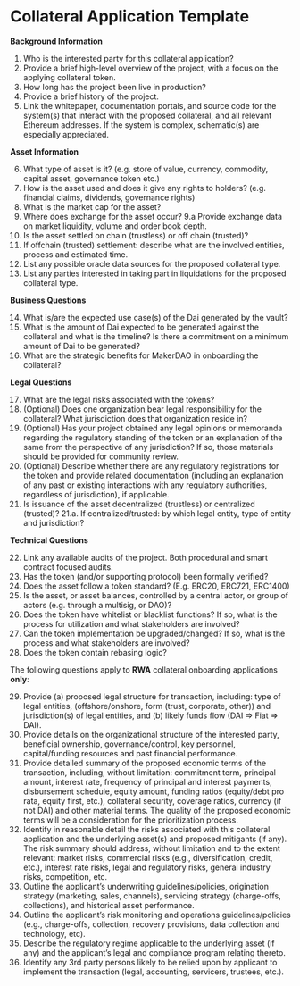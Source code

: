 # Collateral Application Template

**Background Information**

1.  Who is the interested party for this collateral application?
2.  Provide a brief high-level overview of the project, with a focus on the applying collateral token.   
3.  How long has the project been live in production?    
4.  Provide a brief history of the project.   
5.  Link the whitepaper, documentation portals, and source code for the system(s) that interact with the proposed collateral, and all relevant Ethereum addresses. If the system is complex, schematic(s) are especially appreciated.

**Asset Information**

6.  What type of asset is it? (e.g. store of value, currency, commodity, capital asset, governance token etc.)
7.  How is the asset used and does it give any rights to holders? (e.g. financial claims, dividends, governance rights)
8.  What is the market cap for the asset?
9.  Where does exchange for the asset occur?
    9.a  Provide exchange data on market liquidity, volume and order book depth.
10.  Is the asset settled on chain (trustless) or off chain (trusted)?
11.  If offchain (trusted) settlement: describe what are the involved entities, process and estimated time.
12.  List any possible oracle data sources for the proposed collateral type.
13.  List any parties interested in taking part in liquidations for the proposed collateral type.

**Business Questions**

14.  What is/are the expected use case(s) of the Dai generated by the vault?
15.  What is the amount of Dai expected to be generated against the collateral and what is the timeline? Is there a commitment on a minimum amount of Dai to be generated?
16.  What are the strategic benefits for MakerDAO in onboarding the collateral?

**Legal Questions**

17.  What are the legal risks associated with the tokens?
18.  (Optional) Does one organization bear legal responsibility for the collateral? What jurisdiction does that organization reside in?
19.  (Optional) Has your project obtained any legal opinions or memoranda regarding the regulatory standing of the token or an explanation of the same from the perspective of any jurisdiction? If so, those materials should be provided for community review.
20.  (Optional) Describe whether there are any regulatory registrations for the token and provide related documentation (including an explanation of any past or existing interactions with any regulatory authorities, regardless of jurisdiction), if applicable.
21.  Is issuance of the asset decentralized (trustless) or centralized (trusted)?
        21.a. If centralized/trusted: by which legal entity, type of entity and jurisdiction?

**Technical Questions**

22.  Link any available audits of the project. Both procedural and smart contract focused audits.
23.  Has the token (and/or supporting protocol) been formally verified?
24.  Does the asset follow a token standard? (E.g. ERC20, ERC721, ERC1400)
25.  Is the asset, or asset balances, controlled by a central actor, or group of actors (e.g. through a multisig, or DAO)?
26.  Does the token have whitelist or blacklist functions? If so, what is the process for utilization and what stakeholders are involved?
27.  Can the token implementation be upgraded/changed? If so, what is the process and what stakeholders are involved?
28.  Does the token contain rebasing logic?


The following questions apply to **RWA** collateral onboarding applications **only**:

29. Provide (a) proposed legal structure for transaction, including: type of legal entities, (offshore/onshore, form (trust, corporate, other)) and jurisdiction(s) of legal entities, and (b) likely funds flow (DAI => Fiat => DAI).
30. Provide details on the organizational structure of the interested party, beneficial ownership, governance/control, key personnel, capital/funding resources and past financial performance.
31. Provide detailed summary of the proposed economic terms of the transaction, including, without limitation: commitment term, principal amount, interest rate, frequency of principal and interest payments, disbursement schedule, equity amount, funding ratios (equity/debt pro rata, equity first, etc.), collateral security, coverage ratios, currency (if not DAI) and other material terms. The quality of the proposed economic terms will be a consideration for the prioritization process.
32. Identify in reasonable detail the risks associated with this collateral application and the underlying asset(s) and proposed mitigants (if any). The risk summary should address, without limitation and to the extent relevant: market risks, commercial risks (e.g., diversification, credit, etc.), interest rate risks, legal and regulatory risks, general industry risks, competition, etc.
33. Outline the applicant’s underwriting guidelines/policies, origination strategy (marketing, sales, channels), servicing strategy (charge-offs, collections), and historical asset performance.
34. Outline the applicant’s risk monitoring and operations guidelines/policies (e.g., charge-offs, collection, recovery provisions, data collection and technology, etc).
35. Describe the regulatory regime applicable to the underlying asset (if any) and the applicant’s legal and compliance program relating thereto.
36. Identify any 3rd party persons likely to be relied upon by applicant to implement the transaction (legal, accounting, servicers, trustees, etc.).
